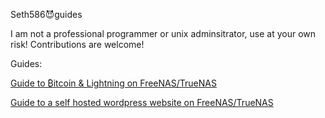 Seth586😈guides

I am not a professional programmer or unix adminsitrator, use at your own risk!
Contributions are welcome!

Guides:


[Guide to ₿itcoin & Lightning️ on FreeNAS/TrueNAS](FreeNAS/bitcoin/README.md)

[Guide to a self hosted wordpress website on FreeNAS/TrueNAS](FreeNAS/webserver/README.md)
